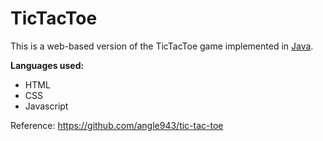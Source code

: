 # TicTacToe

This is a web-based version of the TicTacToe game implemented in [Java](https://github.com/kshitiz-arora/TicTacToe/tree/main/Java).

**Languages used:**
- HTML
- CSS
- Javascript

Reference: https://github.com/angle943/tic-tac-toe
